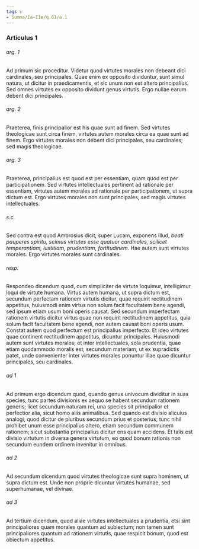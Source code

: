 ```yaml
---
tags : 
- Summa/Ia-IIæ/q.61/a.1
---
```


### Articulus 1

###### arg. 1
Ad primum sic proceditur. Videtur quod virtutes morales non debeant dici cardinales, seu principales. Quae enim ex opposito dividuntur, sunt simul natura, ut dicitur in praedicamentis, et sic unum non est altero principalius. Sed omnes virtutes ex opposito dividunt genus virtutis. Ergo nullae earum debent dici principales.

###### arg. 2
Praeterea, finis principalior est his quae sunt ad finem. Sed virtutes theologicae sunt circa finem, virtutes autem morales circa ea quae sunt ad finem. Ergo virtutes morales non debent dici principales, seu cardinales; sed magis theologicae.

###### arg. 3
Praeterea, principalius est quod est per essentiam, quam quod est per participationem. Sed virtutes intellectuales pertinent ad rationale per essentiam, virtutes autem morales ad rationale per participationem, ut supra dictum est. Ergo virtutes morales non sunt principales, sed magis virtutes intellectuales.

###### s.c.
Sed contra est quod Ambrosius dicit, super Lucam, exponens illud, *beati pauperes spiritu, scimus virtutes esse quatuor cardinales, scilicet temperantiam, iustitiam, prudentiam, fortitudinem*. Hae autem sunt virtutes morales. Ergo virtutes morales sunt cardinales.

###### resp.
Respondeo dicendum quod, cum simpliciter de virtute loquimur, intelligimur loqui de virtute humana. Virtus autem humana, ut supra dictum est, secundum perfectam rationem virtutis dicitur, quae requirit rectitudinem appetitus, huiusmodi enim virtus non solum facit facultatem bene agendi, sed ipsum etiam usum boni operis causat. Sed secundum imperfectam rationem virtutis dicitur virtus quae non requirit rectitudinem appetitus, quia solum facit facultatem bene agendi, non autem causat boni operis usum. Constat autem quod perfectum est principalius imperfecto. Et ideo virtutes quae continent rectitudinem appetitus, dicuntur principales. Huiusmodi autem sunt virtutes morales; et inter intellectuales, sola prudentia, quae etiam quodammodo moralis est, secundum materiam, ut ex supradictis patet, unde convenienter inter virtutes morales ponuntur illae quae dicuntur principales, seu cardinales.

###### ad 1
Ad primum ergo dicendum quod, quando genus univocum dividitur in suas species, tunc partes divisionis ex aequo se habent secundum rationem generis; licet secundum naturam rei, una species sit principalior et perfectior alia, sicut homo aliis animalibus. Sed quando est divisio alicuius analogi, quod dicitur de pluribus secundum prius et posterius; tunc nihil prohibet unum esse principalius altero, etiam secundum communem rationem; sicut substantia principalius dicitur ens quam accidens. Et talis est divisio virtutum in diversa genera virtutum, eo quod bonum rationis non secundum eundem ordinem invenitur in omnibus.

###### ad 2
Ad secundum dicendum quod virtutes theologicae sunt supra hominem, ut supra dictum est. Unde non proprie dicuntur virtutes humanae, sed superhumanae, vel divinae.

###### ad 3
Ad tertium dicendum, quod aliae virtutes intellectuales a prudentia, etsi sint principaliores quam morales quantum ad subiectum; non tamen sunt principaliores quantum ad rationem virtutis, quae respicit bonum, quod est obiectum appetitus.


